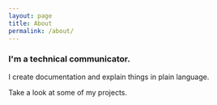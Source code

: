 ```yaml
---
layout: page
title: About
permalink: /about/
---
```


### I'm a technical communicator.  


I create documentation and explain things in plain language.

Take a look at some of my projects.
